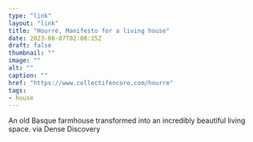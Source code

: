 ```yaml
---
type: "link"
layout: "link"
title: "Hourré, Manifesto for a living house"
date: 2023-06-07T02:08:15Z
draft: false
thumbnail: ""
image: ""
alt: ""
caption: ""
href: "https://www.collectifencore.com/hourre"
tags:
- house
---
```


An old Basque farmhouse transformed into an incredibly beautiful living space. via Dense Discovery
